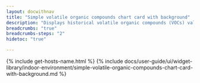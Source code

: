```yaml
---
layout: docwithnav
title: "Simple volatile organic compounds chart card with background"
description: "Displays historical volatile organic compounds (VOCs) values as a simplified chart with background. Optionally may display the corresponding latest VOCs value."
breadcrumbs: "true"
breadcrumbs-steps: "2"
hidetoc: "true"

---
```

{% include get-hosts-name.html %}
{% include docs/user-guide/ui/widget-library/indoor-environment/simple-volatile-organic-compounds-chart-card-with-background.md %}
